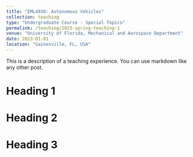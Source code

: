 ```yaml
---
title: "EML4930: Autonomous Vehicles"
collection: teaching
type: "Undergraduate Course - Special Topics"
permalink: /teaching/2023-spring-teaching-1
venue: "University of Florida, Mechanical and Aerospace Department"
date: 2023-01-01
location: "Gainesville, FL, USA"
---
```


This is a description of a teaching experience. You can use markdown like any other post.

Heading 1
======

Heading 2
======

Heading 3
======
